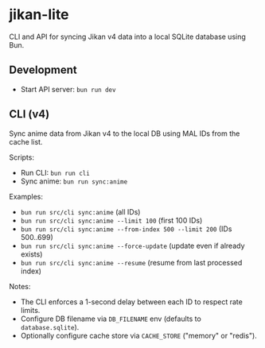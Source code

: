 # jikan-lite

 CLI and API for syncing Jikan v4 data into a local SQLite database using Bun.

## Development

- Start API server: `bun run dev`

## CLI (v4)

Sync anime data from Jikan v4 to the local DB using MAL IDs from the cache list.

Scripts:
- Run CLI: `bun run cli`
- Sync anime: `bun run sync:anime`

Examples:
- `bun run src/cli sync:anime` (all IDs)
- `bun run src/cli sync:anime --limit 100` (first 100 IDs)
- `bun run src/cli sync:anime --from-index 500 --limit 200` (IDs 500..699)
- `bun run src/cli sync:anime --force-update` (update even if already exists)
- `bun run src/cli sync:anime --resume` (resume from last processed index)

Notes:
- The CLI enforces a 1-second delay between each ID to respect rate limits.
- Configure DB filename via `DB_FILENAME` env (defaults to `database.sqlite`).
- Optionally configure cache store via `CACHE_STORE` ("memory" or "redis").

